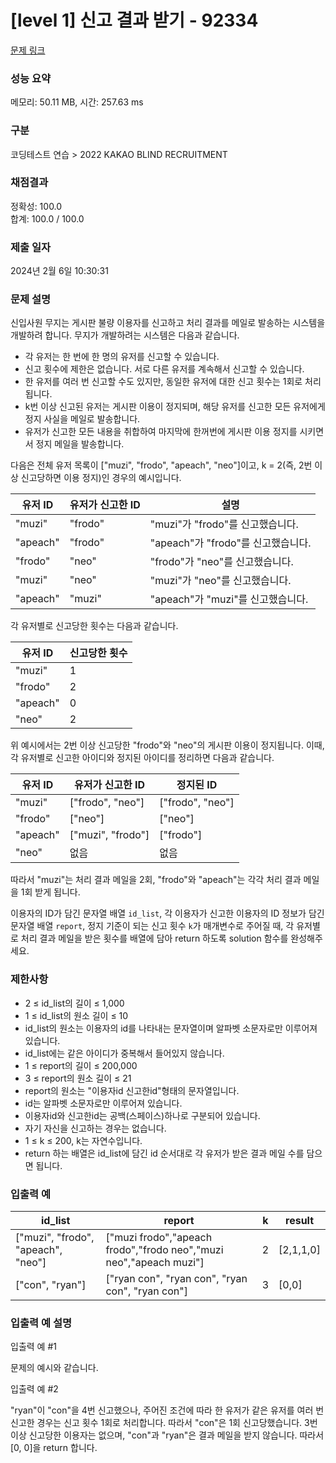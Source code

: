 # [level 1] 신고 결과 받기 - 92334

[문제 링크](https://school.programmers.co.kr/learn/courses/30/lessons/92334)

### 성능 요약

메모리: 50.11 MB, 시간: 257.63 ms

### 구분

코딩테스트 연습 > 2022 KAKAO BLIND RECRUITMENT

### 채점결과

정확성: 100.0  
합계: 100.0 / 100.0

### 제출 일자

2024년 2월 6일 10:30:31

### 문제 설명

신입사원 무지는 게시판 불량 이용자를 신고하고 처리 결과를 메일로 발송하는 시스템을 개발하려 합니다. 무지가 개발하려는 시스템은 다음과 같습니다.

- 각 유저는 한 번에 한 명의 유저를 신고할 수 있습니다.
- 신고 횟수에 제한은 없습니다. 서로 다른 유저를 계속해서 신고할 수 있습니다.
- 한 유저를 여러 번 신고할 수도 있지만, 동일한 유저에 대한 신고 횟수는 1회로 처리됩니다.
- k번 이상 신고된 유저는 게시판 이용이 정지되며, 해당 유저를 신고한 모든 유저에게 정지 사실을 메일로 발송합니다.
- 유저가 신고한 모든 내용을 취합하여 마지막에 한꺼번에 게시판 이용 정지를 시키면서 정지 메일을 발송합니다.

다음은 전체 유저 목록이 ["muzi", "frodo", "apeach", "neo"]이고, k = 2(즉, 2번 이상 신고당하면 이용 정지)인 경우의 예시입니다.

| 유저 ID  | 유저가 신고한 ID | 설명                                  |
|----------|------------------|---------------------------------------|
| "muzi"   | "frodo"          | "muzi"가 "frodo"를 신고했습니다.      |
| "apeach" | "frodo"          | "apeach"가 "frodo"를 신고했습니다.    |
| "frodo"  | "neo"            | "frodo"가 "neo"를 신고했습니다.       |
| "muzi"   | "neo"            | "muzi"가 "neo"를 신고했습니다.        |
| "apeach" | "muzi"           | "apeach"가 "muzi"를 신고했습니다.     |

각 유저별로 신고당한 횟수는 다음과 같습니다.

| 유저 ID   | 신고당한 횟수 |
|-----------|---------------|
| "muzi"    | 1             |
| "frodo"   | 2             |
| "apeach"  | 0             |
| "neo"     | 2             |

위 예시에서는 2번 이상 신고당한 "frodo"와 "neo"의 게시판 이용이 정지됩니다. 이때, 각 유저별로 신고한 아이디와 정지된 아이디를 정리하면 다음과 같습니다.

| 유저 ID  | 유저가 신고한 ID   | 정지된 ID        |
|----------|-------------------|------------------|
| "muzi"   | ["frodo", "neo"]  | ["frodo", "neo"] |
| "frodo"  | ["neo"]           | ["neo"]          |
| "apeach" | ["muzi", "frodo"] | ["frodo"]        |
| "neo"    | 없음              | 없음             |

따라서 "muzi"는 처리 결과 메일을 2회, "frodo"와 "apeach"는 각각 처리 결과 메일을 1회 받게 됩니다.

이용자의 ID가 담긴 문자열 배열 `id_list`, 각 이용자가 신고한 이용자의 ID 정보가 담긴 문자열 배열 `report`, 정지 기준이 되는 신고 횟수 `k`가 매개변수로 주어질 때, 각 유저별로 처리 결과 메일을 받은 횟수를 배열에 담아 return 하도록 solution 함수를 완성해주세요.

### 제한사항

- 2 ≤ id_list의 길이 ≤ 1,000
- 1 ≤ id_list의 원소 길이 ≤ 10
- id_list의 원소는 이용자의 id를 나타내는 문자열이며 알파벳 소문자로만 이루어져 있습니다.
- id_list에는 같은 아이디가 중복해서 들어있지 않습니다.
- 1 ≤ report의 길이 ≤ 200,000
- 3 ≤ report의 원소 길이 ≤ 21
- report의 원소는 "이용자id 신고한id"형태의 문자열입니다.
- id는 알파벳 소문자로만 이루어져 있습니다.
- 이용자id와 신고한id는 공백(스페이스)하나로 구분되어 있습니다.
- 자기 자신을 신고하는 경우는 없습니다.
- 1 ≤ k ≤ 200, k는 자연수입니다.
- return 하는 배열은 id_list에 담긴 id 순서대로 각 유저가 받은 결과 메일 수를 담으면 됩니다.

### 입출력 예

| id_list                         | report                                                                 | k | result    |
|---------------------------------|------------------------------------------------------------------------|---|-----------|
| ["muzi", "frodo", "apeach", "neo"] | ["muzi frodo","apeach frodo","frodo neo","muzi neo","apeach muzi"]    | 2 | [2,1,1,0] |
| ["con", "ryan"]                 | ["ryan con", "ryan con", "ryan con", "ryan con"]                      | 3 | [0,0]     |

### 입출력 예 설명

입출력 예 #1

문제의 예시와 같습니다.

입출력 예 #2

"ryan"이 "con"을 4번 신고했으나, 주어진 조건에 따라 한 유저가 같은 유저를 여러 번 신고한 경우는 신고 횟수 1회로 처리합니다. 따라서 "con"은 1회 신고당했습니다. 3번 이상 신고당한 이용자는 없으며, "con"과 "ryan"은 결과 메일을 받지 않습니다. 따라서 [0, 0]을 return 합니다.
